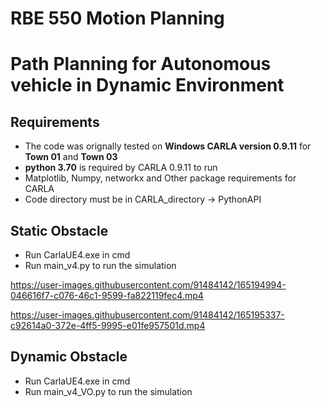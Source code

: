 # RBE 550 Motion Planning
# Path Planning for Autonomous vehicle in Dynamic Environment

## Requirements
- The code was orignally tested on **Windows CARLA version 0.9.11** for **Town 01** and **Town 03**
- **python 3.70** is required by CARLA 0.9.11 to run
- Matplotlib, Numpy, networkx and Other package requirements for CARLA
- Code directory must be in CARLA_directory -> PythonAPI 

## Static Obstacle
- Run CarlaUE4.exe in cmd
- Run main_v4.py to run the simulation


https://user-images.githubusercontent.com/91484142/165194994-046616f7-c076-46c1-9599-fa822119fec4.mp4



https://user-images.githubusercontent.com/91484142/165195337-c92614a0-372e-4ff5-9995-e01fe957501d.mp4



## Dynamic Obstacle
- Run CarlaUE4.exe in cmd
- Run main_v4_VO.py to run the simulation 
